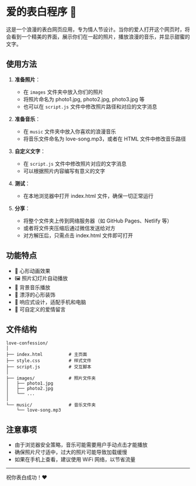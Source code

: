 # 爱的表白程序 💖

这是一个浪漫的表白网页应用，专为情人节设计。当你的爱人打开这个网页时，将会看到一个精美的界面，展示你们在一起的照片，播放浪漫的音乐，并显示甜蜜的文字。

## 使用方法

1. **准备照片**：
   - 在 `images` 文件夹中放入你们的照片
   - 将照片命名为 photo1.jpg, photo2.jpg, photo3.jpg 等
   - 也可以在 `script.js` 文件中修改照片路径和对应的文字消息

2. **准备音乐**：
   - 在 `music` 文件夹中放入你喜欢的浪漫音乐
   - 将音乐文件命名为 love-song.mp3，或者在 HTML 文件中修改音乐路径

3. **自定义文字**：
   - 在 `script.js` 文件中修改照片对应的文字消息
   - 可以根据照片内容编写有意义的文字

4. **测试**：
   - 在本地浏览器中打开 index.html 文件，确保一切正常运行

5. **分享**：
   - 将整个文件夹上传到网络服务器（如 GitHub Pages、Netlify 等）
   - 或者将文件夹压缩后通过微信发送给对方
   - 对方解压后，只需点击 index.html 文件即可打开

## 功能特点

- 💓 心形动画效果
- 🖼️ 照片幻灯片自动播放
- 🎵 背景音乐播放
- 💝 漂浮的心形装饰
- 📱 响应式设计，适配手机和电脑
- 💌 可自定义的爱情留言

## 文件结构

```
love-confession/
│
├── index.html          # 主页面
├── style.css           # 样式文件
├── script.js           # 交互脚本
│
├── images/             # 照片文件夹
│   ├── photo1.jpg
│   ├── photo2.jpg
│   └── ...
│
└── music/              # 音乐文件夹
    └── love-song.mp3
```

## 注意事项

- 由于浏览器安全策略，音乐可能需要用户手动点击才能播放
- 确保照片尺寸适中，过大的照片可能导致加载缓慢
- 如果在手机上查看，建议使用 WiFi 网络，以节省流量

---

祝你表白成功！❤️ 
